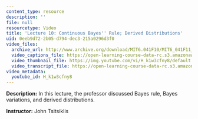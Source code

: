```yaml
---
content_type: resource
description: ''
file: null
resourcetype: Video
title: 'Lecture 10: Continuous Bayes'' Rule; Derived Distributions'
uid: 0eeb9d72-2b05-d794-dec3-215a0296d3f0
video_files:
  archive_url: http://www.archive.org/download/MIT6.041F10/MIT6_041F11_lec10_300k.mp4
  video_captions_file: https://open-learning-course-data-rc.s3.amazonaws.com/6-041-probabilistic-systems-analysis-and-applied-probability-fall-2010/df98081374e455b594b3c3399c397d71_H_k1w3cfny8.vtt
  video_thumbnail_file: https://img.youtube.com/vi/H_k1w3cfny8/default.jpg
  video_transcript_file: https://open-learning-course-data-rc.s3.amazonaws.com/6-041-probabilistic-systems-analysis-and-applied-probability-fall-2010/59f7d5269e6f2f3f3d8d8ce336a9c479_H_k1w3cfny8.pdf
video_metadata:
  youtube_id: H_k1w3cfny8
---
```


**Description:** In this lecture, the professor discussed Bayes rule, Bayes variations, and derived distributions.

**Instructor:** John Tsitsiklis